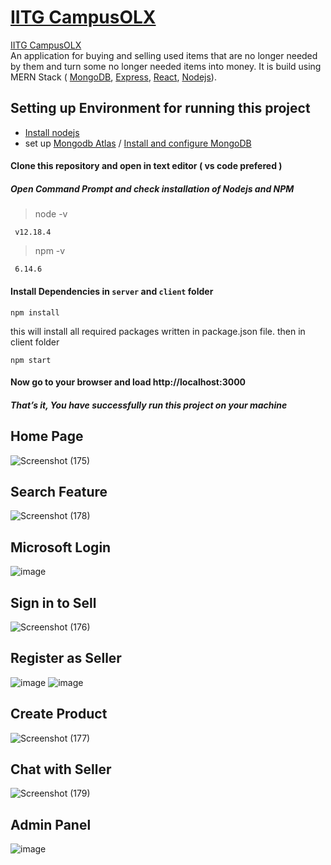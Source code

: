 # [**IITG CampusOLX**](https://iitg-c-olx.herokuapp.com/)

[IITG CampusOLX](https://iitg-c-olx.herokuapp.com/) <br> 
An application for buying and selling used items that are no longer needed by them and turn some no longer needed items into money.
It is build using MERN Stack ( [MongoDB](https://www.mongodb.com/), [Express](https://expressjs.com), [React](https://reactjs.org/), [Nodejs](https://nodejs.org)).


## Setting up Environment for running this project
  * [Install nodejs](https://nodejs.org/en/download/package-manager/#windows)
  * set up  [Mongodb Atlas](https://www.knowi.com/blog/getting-started-with-mongodb-atlas-overview-and-tutorial/) / [Install and configure MongoDB](https://medium.com/@LondonAppBrewery/how-to-download-install-mongodb-on-windows-4ee4b3493514)


#### Clone this repository and open in text editor ( vs code prefered )  

 ##### Open Command Prompt and check installation of Nodejs and NPM

   > node -v
   >  
     v12.18.4 
     
   
   > npm -v
   > 
     6.14.6
  
  #### Install Dependencies in `server` and `client` folder
    npm install
this will install all required packages written in package.json file.
then in client folder

    npm start

 #### Now go to your browser and load http://localhost:3000 
 ##### That’s it, You have successfully run this project on your machine


##
## Home Page 
![Screenshot (175)](https://user-images.githubusercontent.com/57959076/178921105-5d33b124-0175-4ecd-bdf4-853659ba12d5.png)
##
## Search Feature
![Screenshot (178)](https://user-images.githubusercontent.com/57959076/178921068-12293790-66d3-429f-aaa3-18eaa1fc8da5.png)
##
## Microsoft Login
![image](https://user-images.githubusercontent.com/58581435/180763870-82459e2e-45a1-4136-a122-c445e423c177.png)
##
## Sign in to Sell
![Screenshot (176)](https://user-images.githubusercontent.com/57959076/178921100-9d19aec3-3173-41a9-b3da-78ad404cbb76.png)
##
## Register as Seller
![image](https://user-images.githubusercontent.com/58581435/180764146-b132d5fa-05f8-43c0-a66f-60b0ee70726d.png)
![image](https://user-images.githubusercontent.com/58581435/180764283-a9768868-8163-4f1f-8fe7-52ebd385a219.png)

##
## Create Product
![Screenshot (177)](https://user-images.githubusercontent.com/57959076/178921092-9f3e03ea-c01e-483b-883d-697217cf8ccc.png)
##
## Chat with Seller
![Screenshot (179)](https://user-images.githubusercontent.com/57959076/178921949-c0fdd259-e0a3-4a4f-88da-7cdf08b990fd.png)
##
## Admin Panel 
![image](https://user-images.githubusercontent.com/58581435/180763161-8f5ac642-5fe6-4f61-88cc-df9dd0681a6d.png)
